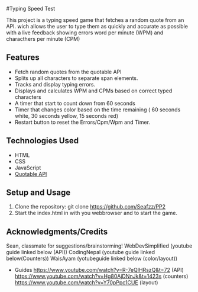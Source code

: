 #Typing Speed Test

This project is a typing speed game that fetches a random quote from an API.
wich allows the user to type them as quickly and accurate as possible with a live feedback showing errors
word per minute (WPM) and characthers per minute (CPM)

## Features
- Fetch random quotes from the quotable API
- Splits up all characters to separate span elements.
- Tracks and display typing errors.
- Displays and calculates WPM and CPMs based on correct typed characters
- A timer that start to count down from 60 seconds
- Timer that changes color based on the time remaining ( 60 seconds white, 30 seconds yellow, 15 seconds red)
- Restart button to reset the Errors/Cpm/Wpm and Timer.

## Technologies Used
- HTML 
- CSS
- JavaScript
- [Quotable API](https://api.quotable.io)

## Setup and Usage
1. Clone the repository:
git clone https://github.com/Seafzz/PP2
2. Start the index.html in with you webbrowser and to start the game.

## Acknowledgments/Credits

Sean, classmate for suggestions/brainstorming!
WebDevSimplified (youtube guide linked below (API))
CodingNepal (youtube guide linked below(Counters))
WaisAyam (yotubeguide linked below (color/layout))


- Guides 
    https://www.youtube.com/watch?v=R-7eQIHRszQ&t=72 (API)
    https://www.youtube.com/watch?v=Hg80AjDNnJk&t=1423s (counters)
    https://www.youtube.com/watch?v=Y70pPpc1CUE (layout)